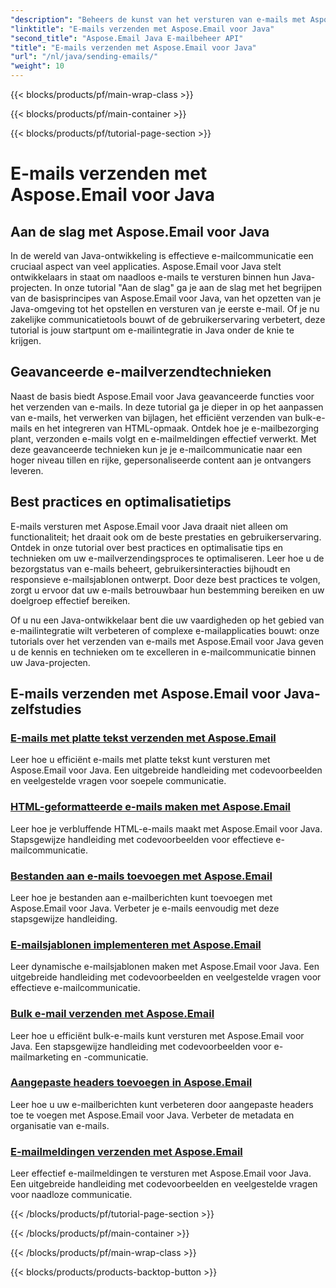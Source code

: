 ```yaml
---
"description": "Beheers de kunst van het versturen van e-mails met Aspose.Email voor Java met deze uitgebreide tutorials. Leer moeiteloos e-mails opstellen en verzenden."
"linktitle": "E-mails verzenden met Aspose.Email voor Java"
"second_title": "Aspose.Email Java E-mailbeheer API"
"title": "E-mails verzenden met Aspose.Email voor Java"
"url": "/nl/java/sending-emails/"
"weight": 10
---
```


{{< blocks/products/pf/main-wrap-class >}}

{{< blocks/products/pf/main-container >}}

{{< blocks/products/pf/tutorial-page-section >}}

# E-mails verzenden met Aspose.Email voor Java



## Aan de slag met Aspose.Email voor Java

In de wereld van Java-ontwikkeling is effectieve e-mailcommunicatie een cruciaal aspect van veel applicaties. Aspose.Email voor Java stelt ontwikkelaars in staat om naadloos e-mails te versturen binnen hun Java-projecten. In onze tutorial "Aan de slag" ga je aan de slag met het begrijpen van de basisprincipes van Aspose.Email voor Java, van het opzetten van je Java-omgeving tot het opstellen en versturen van je eerste e-mail. Of je nu zakelijke communicatietools bouwt of de gebruikerservaring verbetert, deze tutorial is jouw startpunt om e-mailintegratie in Java onder de knie te krijgen.

## Geavanceerde e-mailverzendtechnieken

Naast de basis biedt Aspose.Email voor Java geavanceerde functies voor het verzenden van e-mails. In deze tutorial ga je dieper in op het aanpassen van e-mails, het verwerken van bijlagen, het efficiënt verzenden van bulk-e-mails en het integreren van HTML-opmaak. Ontdek hoe je e-mailbezorging plant, verzonden e-mails volgt en e-mailmeldingen effectief verwerkt. Met deze geavanceerde technieken kun je je e-mailcommunicatie naar een hoger niveau tillen en rijke, gepersonaliseerde content aan je ontvangers leveren.

## Best practices en optimalisatietips

E-mails versturen met Aspose.Email voor Java draait niet alleen om functionaliteit; het draait ook om de beste prestaties en gebruikerservaring. Ontdek in onze tutorial over best practices en optimalisatie tips en technieken om uw e-mailverzendingsproces te optimaliseren. Leer hoe u de bezorgstatus van e-mails beheert, gebruikersinteracties bijhoudt en responsieve e-mailsjablonen ontwerpt. Door deze best practices te volgen, zorgt u ervoor dat uw e-mails betrouwbaar hun bestemming bereiken en uw doelgroep effectief bereiken.

Of u nu een Java-ontwikkelaar bent die uw vaardigheden op het gebied van e-mailintegratie wilt verbeteren of complexe e-mailapplicaties bouwt: onze tutorials over het verzenden van e-mails met Aspose.Email voor Java geven u de kennis en technieken om te excelleren in e-mailcommunicatie binnen uw Java-projecten.

## E-mails verzenden met Aspose.Email voor Java-zelfstudies
### [E-mails met platte tekst verzenden met Aspose.Email](./sending-plain-text-emails/)
Leer hoe u efficiënt e-mails met platte tekst kunt versturen met Aspose.Email voor Java. Een uitgebreide handleiding met codevoorbeelden en veelgestelde vragen voor soepele communicatie.
### [HTML-geformatteerde e-mails maken met Aspose.Email](./creating-html-formatted-emails/)
Leer hoe je verbluffende HTML-e-mails maakt met Aspose.Email voor Java. Stapsgewijze handleiding met codevoorbeelden voor effectieve e-mailcommunicatie.
### [Bestanden aan e-mails toevoegen met Aspose.Email](./attaching-files-to-emails-using-aspose-email/)
Leer hoe je bestanden aan e-mailberichten kunt toevoegen met Aspose.Email voor Java. Verbeter je e-mails eenvoudig met deze stapsgewijze handleiding.
### [E-mailsjablonen implementeren met Aspose.Email](./implementing-email-templates/)
Leer dynamische e-mailsjablonen maken met Aspose.Email voor Java. Een uitgebreide handleiding met codevoorbeelden en veelgestelde vragen voor effectieve e-mailcommunicatie.
### [Bulk e-mail verzenden met Aspose.Email](./bulk-email-sending/)
Leer hoe u efficiënt bulk-e-mails kunt versturen met Aspose.Email voor Java. Een stapsgewijze handleiding met codevoorbeelden voor e-mailmarketing en -communicatie.
### [Aangepaste headers toevoegen in Aspose.Email](./adding-custom-headers-in-aspose-email/)
Leer hoe u uw e-mailberichten kunt verbeteren door aangepaste headers toe te voegen met Aspose.Email voor Java. Verbeter de metadata en organisatie van e-mails.
### [E-mailmeldingen verzenden met Aspose.Email](./sending-email-notifications/)
Leer effectief e-mailmeldingen te versturen met Aspose.Email voor Java. Een uitgebreide handleiding met codevoorbeelden en veelgestelde vragen voor naadloze communicatie.

{{< /blocks/products/pf/tutorial-page-section >}}

{{< /blocks/products/pf/main-container >}}

{{< /blocks/products/pf/main-wrap-class >}}

{{< blocks/products/products-backtop-button >}}